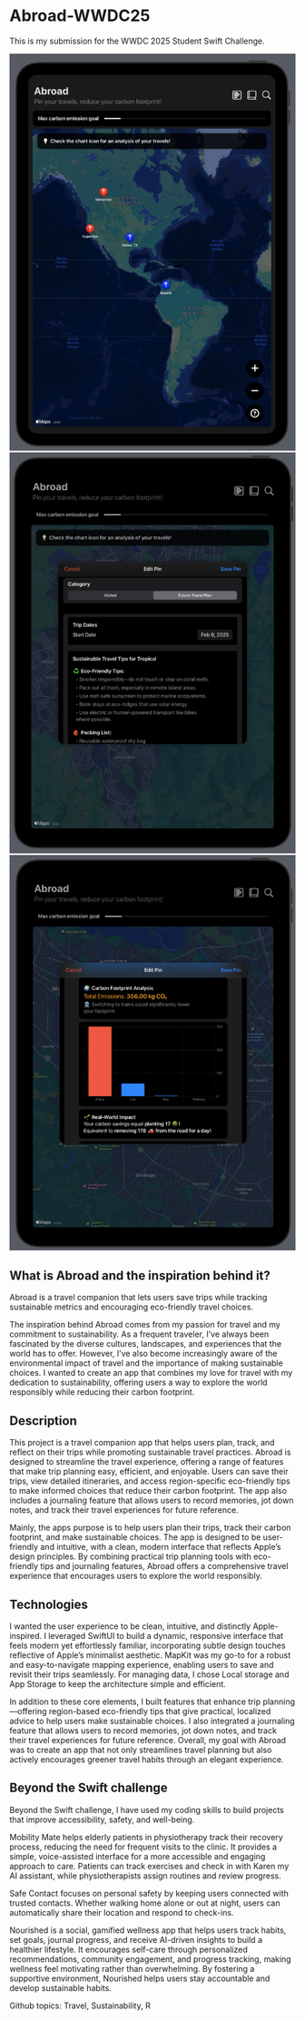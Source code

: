 # Abroad-WWDC25

This is my submission for the WWDC 2025 Student Swift Challenge.

![Abroad Main View](Abroad_MainView.png)
![Abroad Future Trip Planning](Abroad_FutureTripTips.png)
![Abroad Visited Location Carbon Emission Tracking](Abroad_VisitedAnalysis.png)

## What is Abroad and the inspiration behind it?

Abroad is a travel companion that lets users save trips while tracking sustainable metrics and encouraging eco-friendly travel choices.

The inspiration behind Abroad comes from my passion for travel and my commitment to sustainability. As a frequent traveler, I’ve always been fascinated by the diverse cultures, landscapes, and experiences that the world has to offer. However, I’ve also become increasingly aware of the environmental impact of travel and the importance of making sustainable choices. I wanted to create an app that combines my love for travel with my dedication to sustainability, offering users a way to explore the world responsibly while reducing their carbon footprint.

## Description

This project is a travel companion app that helps users plan, track, and reflect on their trips while promoting sustainable travel practices. Abroad is designed to streamline the travel experience, offering a range of features that make trip planning easy, efficient, and enjoyable. Users can save their trips, view detailed itineraries, and access region-specific eco-friendly tips to make informed choices that reduce their carbon footprint. The app also includes a journaling feature that allows users to record memories, jot down notes, and track their travel experiences for future reference.

Mainly, the apps purpose is to help users plan their trips, track their carbon footprint, and make sustainable choices. The app is designed to be user-friendly and intuitive, with a clean, modern interface that reflects Apple’s design principles. By combining practical trip planning tools with eco-friendly tips and journaling features, Abroad offers a comprehensive travel experience that encourages users to explore the world responsibly.

## Technologies

I wanted the user experience to be clean, intuitive, and distinctly Apple-inspired. I leveraged SwiftUI to build a dynamic, responsive interface that feels modern yet effortlessly familiar, incorporating subtle design touches reflective of Apple’s minimalist aesthetic. MapKit was my go-to for a robust and easy-to-navigate mapping experience, enabling users to save and revisit their trips seamlessly. For managing data, I chose Local storage and App Storage to keep the architecture simple and efficient.

In addition to these core elements, I built features that enhance trip planning—offering region-based eco-friendly tips that give practical, localized advice to help users make sustainable choices. I also integrated a journaling feature that allows users to record memories, jot down notes, and track their travel experiences for future reference. Overall, my goal with Abroad was to create an app that not only streamlines travel planning but also actively encourages greener travel habits through an elegant experience.

## Beyond the Swift challenge

Beyond the Swift challenge, I have used my coding skills to build projects that improve accessibility, safety, and well-being.

Mobility Mate helps elderly patients in physiotherapy track their recovery process, reducing the need for frequent visits to the clinic. It provides a simple, voice-assisted interface for a more accessible and engaging approach to care. Patients can track exercises and check in with Karen my AI assistant, while physiotherapists assign routines and review progress.

Safe Contact focuses on personal safety by keeping users connected with trusted contacts. Whether walking home alone or out at night, users can automatically share their location and respond to check-ins.

Nourished is a social, gamified wellness app that helps users track habits, set goals, journal progress, and receive AI-driven insights to build a healthier lifestyle. It encourages self-care through personalized recommendations, community engagement, and progress tracking, making wellness feel motivating rather than overwhelming. By fostering a supportive environment, Nourished helps users stay accountable and develop sustainable habits.

Github topics:
Travel, Sustainability, R
